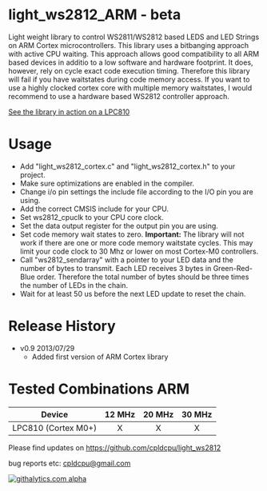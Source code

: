 light_ws2812_ARM - beta
============

Light weight library to control WS2811/WS2812 based LEDS and LED Strings on ARM Cortex microcontrollers.
This library uses a bitbanging approach with active CPU waiting. This approach allows good compatibility
to all ARM based devices in additio to a low software and hardware footprint. It does, however, rely on cycle
exact code execution timing. Therefore this library will fail if you have waitstates during code memory
access. If you want to use a highly clocked cortex core with multiple memory waitstates, I would recommend
to use a hardware based WS2812 controller approach. 

[See the library in action on a LPC810](http://www.youtube.com/watch?v=Uwxt7SuSV7Y)

Usage
=====

- Add "light_ws2812_cortex.c" and "light_ws2812_cortex.h" to your project.
- Make sure optimizations are enabled in the compiler.
- Change i/o pin settings the include file according to the I/O pin you are using.
- Add the correct CMSIS include for your CPU.
- Set ws2812_cpuclk to your CPU core clock.
- Set the data output register for the output pin you are using.
- Set code memory wait states to zero. **Important:** The library will not work if there are one or more code memory waitstate cycles. This may limit your code clock to 30 Mhz or lower on most Cortex-M0 controllers.
- Call "ws2812_sendarray" with a pointer to your LED data and the number of bytes to transmit.
  Each LED receives 3 bytes in Green-Red-Blue order. Therefore the total number of bytes should
  be three times the number of LEDs in the chain.
- Wait for at least 50 us before the next LED update to reset the chain.


Release History
================

- v0.9 2013/07/29
	- Added first version of ARM Cortex library

Tested Combinations ARM
================
| Device             | 12 MHz  | 20 MHz  | 30 MHz | 
| -------------       |:-------:| :-----: | :------: |
| LPC810 (Cortex M0+)| X      |  X     |    X     |    

Please find updates on https://github.com/cpldcpu/light_ws2812

bug reports etc: cpldcpu@gmail.com

[![githalytics.com alpha](https://cruel-carlota.pagodabox.com/ca077646771bb9d7a3fa1c399ece0e32 "githalytics.com")](http://githalytics.com/cpldcpu/light_ws2812)


